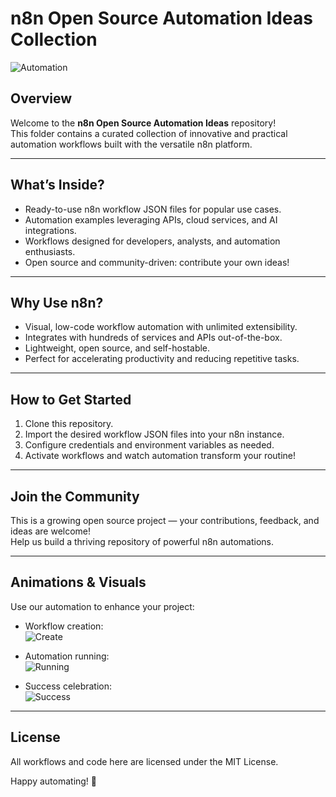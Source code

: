 # n8n Open Source Automation Ideas Collection

![Automation](https://media.giphy.com/media/l0MYt5jPR6QX5pnqM/giphy.gif)

## Overview

Welcome to the **n8n Open Source Automation Ideas** repository!  
This folder contains a curated collection of innovative and practical automation workflows built with the versatile n8n platform.

---

## What’s Inside?

- Ready-to-use n8n workflow JSON files for popular use cases.  
- Automation examples leveraging APIs, cloud services, and AI integrations.  
- Workflows designed for developers, analysts, and automation enthusiasts.  
- Open source and community-driven: contribute your own ideas!

---

## Why Use n8n?

- Visual, low-code workflow automation with unlimited extensibility.  
- Integrates with hundreds of services and APIs out-of-the-box.  
- Lightweight, open source, and self-hostable.  
- Perfect for accelerating productivity and reducing repetitive tasks.

---

## How to Get Started

1. Clone this repository.  
2. Import the desired workflow JSON files into your n8n instance.  
3. Configure credentials and environment variables as needed.  
4. Activate workflows and watch automation transform your routine!

---

## Join the Community

This is a growing open source project — your contributions, feedback, and ideas are welcome!  
Help us build a thriving repository of powerful n8n automations.

---

## Animations & Visuals

Use our automation to enhance your project:

- Workflow creation:  
  ![Create](https://media.giphy.com/media/l0MYt5jPR6QX5pnqM/giphy.gif)

- Automation running:  
  ![Running](https://media.giphy.com/media/3oEjI6SIIHBdRxXI40/giphy.gif)

- Success celebration:  
  ![Success](https://media.giphy.com/media/111ebonMs90YLu/giphy.gif)

---

## License

All workflows and code here are licensed under the MIT License.

Happy automating! 🎉
